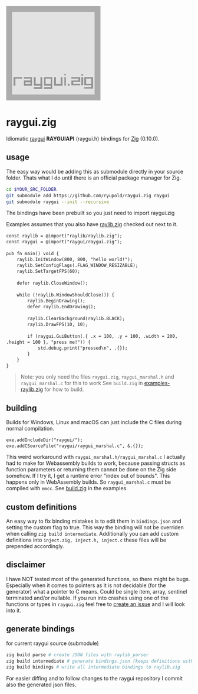 ![logo](logo.png)

# raygui.zig
Idiomatic [raygui](https://github.com/raysan5/raygui) **RAYGUIAPI** (raygui.h) bindings for [Zig](https://ziglang.org/) (0.10.0).

## usage

The easy way would be adding this as submodule directly in your source folder.
Thats what I do until there is an official package manager for Zig.

```sh
cd $YOUR_SRC_FOLDER
git submodule add https://github.com/ryupold/raygui.zig raygui
git submodule raygui --init --recursive
```

The bindings have been prebuilt so you just need to import raygui.zig

Examples assumes that you also have [raylib.zig](https://github.com/ryupold/raylib.zig) checked out next to it.
```zig
const raylib = @import("raylib/raylib.zig");
const raygui = @import("raygui/raygui.zig");

pub fn main() void {
    raylib.InitWindow(800, 800, "hello world!");
    raylib.SetConfigFlags(.FLAG_WINDOW_RESIZABLE);
    raylib.SetTargetFPS(60);

    defer raylib.CloseWindow();

    while (!raylib.WindowShouldClose()) {
        raylib.BeginDrawing();
        defer raylib.EndDrawing();
        
        raylib.ClearBackground(raylib.BLACK);
        raylib.DrawFPS(10, 10);

        if (raygui.GuiButton(.{ .x = 100, .y = 100, .width = 200, .height = 100 }, "press me!")) {
            std.debug.print("pressed\n", .{});
        }
    }
}
```
> Note: you only need the files `raygui.zig`, `raygui_marshal.h` and `raygui_marshal.c` for this to work
> See `build.zig` in [examples-raylib.zig](https://github.com/ryupold/examples-raylib.zig) for how to build.

## building

Builds for Windows, Linux and macOS can just include the C files during normal compilation.
```zig
exe.addIncludeDir("raygui/");
exe.addCSourceFile("raygui/raygui_marshal.c", &.{});
```

This weird workaround with `raygui_marshal.h/raygui_marshal.c` I actually had to make for Webassembly builds to work, because passing structs as function parameters or returning them cannot be done on the Zig side somehow. If I try it, I get a runtime error "index out of bounds". This happens only in WebAssembly builds. So `raygui_marshal.c` must be compiled with `emcc`. See [build.zig](https://github.com/ryupold/examples-raylib.zig/blob/main/build.zig) in the examples.

## custom definitions
An easy way to fix binding mistakes is to edit them in `bindings.json` and setting the custom flag to true. This way the binding will not be overriden when calling `zig build intermediate`. 
Additionally you can add custom definitions into `inject.zig, inject.h, inject.c` these files will be prepended accordingly.

## disclaimer
I have NOT tested most of the generated functions, so there might be bugs. Especially when it comes to pointers as it is not decidable (for the generator) what a pointer to C means. Could be single item, array, sentinel terminated and/or nullable. If you run into crashes using one of the functions or types in `raygui.zig` feel free to [create an issue](https://github.com/ryupold/raygui.zig/issues) and I will look into it.

## generate bindings 
for current raygui source (submodule)

```sh
zig build parse # create JSON files with raylib_parser
zig build intermediate # generate bindings.json (keeps definitions with custom=true)
zig build bindings # write all intermediate bindings to raylib.zig
```

For easier diffing and to follow changes to the raygui repository I commit also the generated json files.
